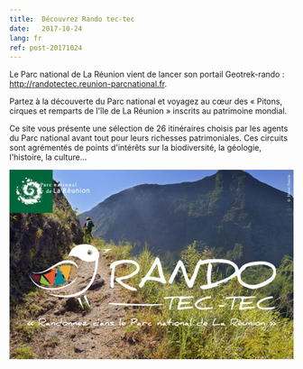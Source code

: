```yaml
---
title:  Découvrez Rando tec-tec
date:   2017-10-24
lang: fr
ref: post-20171024
---
```



Le Parc national de La Réunion vient de lancer son portail Geotrek-rando : <a href="http://randotectec.reunion-parcnational.fr" target="_blank">http://randotectec.reunion-parcnational.fr</a>.

Partez à la découverte du Parc national et voyagez au cœur des « Pitons, cirques et remparts de l'île de La Réunion » inscrits au patrimoine mondial.

Ce site vous présente une sélection de 26 itinéraires choisis par les agents du Parc national avant tout pour leurs richesses patrimoniales. Ces circuits sont agrémentés de points d'intérêts sur la biodiversité, la géologie, l'histoire, la culture...

<a href="http://randotectec.reunion-parcnational.fr" target="_blank"><img style="max-width: 100%;" src="assets/img/rando-tec-tec.jpg"></a>
